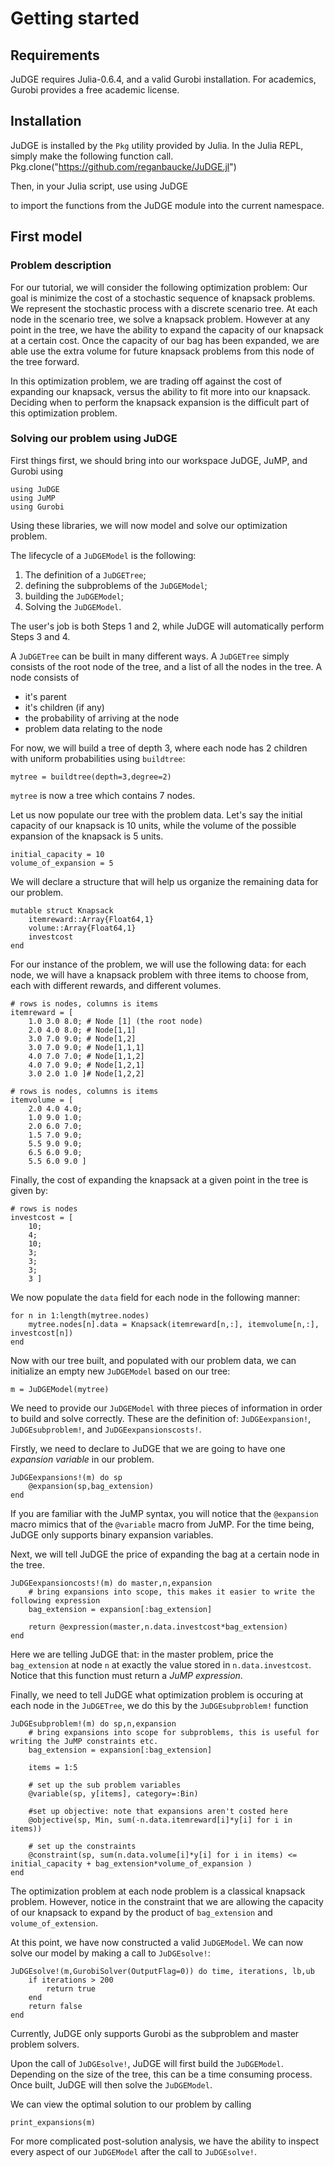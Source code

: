 # Getting started


## Requirements

JuDGE requires Julia-0.6.4, and a valid Gurobi installation. For academics,
Gurobi provides a free academic license.


## Installation

JuDGE is installed by the `Pkg` utility provided by Julia. In the Julia REPL,
simply make the following function call.
    Pkg.clone("https://github.com/reganbaucke/JuDGE.jl")

Then, in your Julia script, use
    using JuDGE

to import the functions from the JuDGE module into the current namespace.


## First model


### Problem description
For our tutorial, we will consider the following optimization problem: Our goal
is minimize the cost of a stochastic sequence of knapsack problems. We represent
the stochastic process with a discrete scenario tree. At each node in the
scenario tree, we solve a knapsack problem. However at any point in the tree, we
have the ability to expand the capacity of our knapsack at a certain cost. Once
the capacity of our bag has been expanded, we are able use the extra volume for
future knapsack problems from this node of the tree forward.

In this optimization problem, we are trading off against the cost of expanding
our knapsack, versus the ability to fit more into our knapsack. Deciding when to
perform the knapsack expansion is the difficult part of this
optimization problem.


### Solving our problem using JuDGE

First things first, we should bring into our workspace JuDGE, JuMP, and Gurobi using

    using JuDGE
    using JuMP
    using Gurobi
Using these libraries, we will now model and solve our optimization problem.


The lifecycle of a `JuDGEModel` is the following:

1. The definition of a `JuDGETree`;
2. defining the subproblems of the `JuDGEModel`;
3. building the `JuDGEModel`;
3. Solving the `JuDGEModel`.

The user's job is both Steps 1 and 2, while JuDGE will automatically perform
Steps 3 and 4.

A `JuDGETree` can be built in many different ways. A `JuDGETree` simply consists
of the root node of the tree, and a list of all the nodes in the tree. A node
consists of

- it's parent
- it's children (if any)
- the probability of arriving at the node
- problem data relating to the node

For now, we will build a tree of depth 3, where each node has 2 children with
uniform probabilities using `buildtree`:

    mytree = buildtree(depth=3,degree=2)
`mytree` is now a tree which contains 7 nodes.

Let us now populate our tree with the problem data. Let's say the initial
capacity of our knapsack is 10 units, while the volume of the possible expansion
of the knapsack is 5 units.

    initial_capacity = 10
    volume_of_expansion = 5

We will declare a structure that will help us organize the remaining data for our problem.

    mutable struct Knapsack
        itemreward::Array{Float64,1}
        volume::Array{Float64,1}
        investcost
    end

For our instance of the problem, we will use the following data: for each node,
we will have a knapsack problem with three items to choose from, each with
different rewards, and different volumes.

    # rows is nodes, columns is items
    itemreward = [
        1.0 3.0 8.0; # Node [1] (the root node)
        2.0 4.0 8.0; # Node[1,1]
        3.0 7.0 9.0; # Node[1,2]
        3.0 7.0 9.0; # Node[1,1,1]
        4.0 7.0 7.0; # Node[1,1,2]
        4.0 7.0 9.0; # Node[1,2,1]
        3.0 2.0 1.0 ]# Node[1,2,2]

    # rows is nodes, columns is items
    itemvolume = [
        2.0 4.0 4.0;
        1.0 9.0 1.0;
        2.0 6.0 7.0;
        1.5 7.0 9.0;
        5.5 9.0 9.0;
        6.5 6.0 9.0;
        5.5 6.0 9.0 ]

Finally, the cost of expanding the knapsack at a given point in the tree is
given by:

    # rows is nodes
    investcost = [
        10;
        4;
        10;
        3;
        3;
        3;
        3 ]

We now populate the `data` field for each node in the following manner:

    for n in 1:length(mytree.nodes)
        mytree.nodes[n].data = Knapsack(itemreward[n,:], itemvolume[n,:], investcost[n])
    end

Now with our tree built, and populated with our problem data, we can initialize
an empty new `JuDGEModel` based on our tree:

    m = JuDGEModel(mytree)


We need to provide our `JuDGEModel` with three pieces of information in order to
build and solve correctly. These are the definition of: `JuDGEexpansion!`,
`JuDGEsubproblem!`, and `JuDGEexpansionscosts!`.

Firstly, we need to declare to JuDGE that we are going to have one *expansion
variable* in our problem.

    JuDGEexpansions!(m) do sp
        @expansion(sp,bag_extension)
    end
If you are familiar with the JuMP syntax, you will notice that the `@expansion`
macro mimics that of the `@variable` macro from JuMP. For the time being, JuDGE
only supports binary expansion variables.

Next, we will tell JuDGE the price of expanding the bag at a certain node in the
tree.

    JuDGEexpansioncosts!(m) do master,n,expansion
        # bring expansions into scope, this makes it easier to write the following expression
        bag_extension = expansion[:bag_extension]

        return @expression(master,n.data.investcost*bag_extension)
    end
Here we are telling JuDGE that: in the master problem, price the `bag_extension`
at node `n` at exactly the value stored in `n.data.investcost`. Notice that this
function must return a *JuMP expression*.

Finally, we need to tell JuDGE what optimization problem is occuring at each
node in the `JuDGETree`, we do this by the `JuDGEsubproblem!` function

    JuDGEsubproblem!(m) do sp,n,expansion
        # bring expansions into scope for subproblems, this is useful for writing the JuMP constraints etc.
        bag_extension = expansion[:bag_extension]

        items = 1:5

        # set up the sub problem variables
        @variable(sp, y[items], category=:Bin)

        #set up objective: note that expansions aren't costed here
        @objective(sp, Min, sum(-n.data.itemreward[i]*y[i] for i in items))

        # set up the constraints
        @constraint(sp, sum(n.data.volume[i]*y[i] for i in items) <= initial_capacity + bag_extension*volume_of_expansion )
    end
The optimization problem at each node problem is a classical knapsack problem.
However, notice in the constraint that we are allowing the capacity of our
knapsack to expand by the product of `bag_extension` and `volume_of_extension`.

At this point, we have now constructed a valid `JuDGEModel`.
We can now solve our model by making a call to `JuDGEsolve!`:

    JuDGEsolve!(m,GurobiSolver(OutputFlag=0)) do time, iterations, lb,ub
        if iterations > 200
            return true
        end
        return false
    end
Currently, JuDGE only supports Gurobi as the subproblem and master problem
solvers.

Upon the call of `JuDGEsolve!`, JuDGE will first build the `JuDGEModel`.
Depending on the size of the tree, this can be a time consuming process. Once
built, JuDGE will then solve the `JuDGEModel`.

We can view the optimal solution to our problem by calling

    print_expansions(m)

For more complicated post-solution analysis, we have the ability to inspect
every aspect of our `JuDGEModel` after the call to `JuDGEsolve!`.

